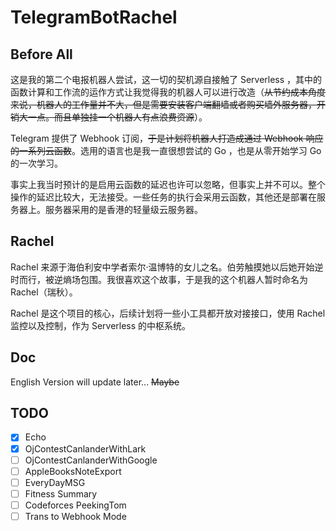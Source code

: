 # TelegramBotRachel

## Before All

这是我的第二个电报机器人尝试，这一切的契机源自接触了 Serverless ，其中的函数计算和工作流的运作方式让我觉得我的机器人可以进行改造（~~从节约成本角度来说，机器人的工作量并不大，但是需要安装客户端翻墙或者购买墙外服务器，开销大一点。而且单独挂一个机器人有点浪费资源~~）。

Telegram 提供了 Webhook 订阅，~~于是计划将机器人打造成通过 Webhook 响应的一系列云函数~~。选用的语言也是我一直很想尝试的 Go ，也是从零开始学习 Go 的一次学习。

事实上我当时预计的是启用云函数的延迟也许可以忽略，但事实上并不可以。整个操作的延迟比较大，无法接受。一些任务的执行会采用云函数，其他还是部署在服务器上。服务器采用的是香港的轻量级云服务器。

## Rachel

Rachel 来源于海伯利安中学者索尔·温博特的女儿之名。伯劳触摸她以后她开始逆时而行，被逆熵场包围。我很喜欢这个故事，于是我的这个机器人暂时命名为 Rachel（瑞秋）。

Rachel 是这个项目的核心，后续计划将一些小工具都开放对接接口，使用 Rachel 监控以及控制，作为 Serverless 的中枢系统。

## Doc

English Version will update later...
~~Maybe~~

## TODO

- [x] Echo
- [x] OjContestCanlanderWithLark
- [ ] OjContestCanlanderWithGoogle
- [ ] AppleBooksNoteExport
- [ ] EveryDayMSG
- [ ] Fitness Summary
- [ ] Codeforces PeekingTom
- [ ] Trans to Webhook Mode